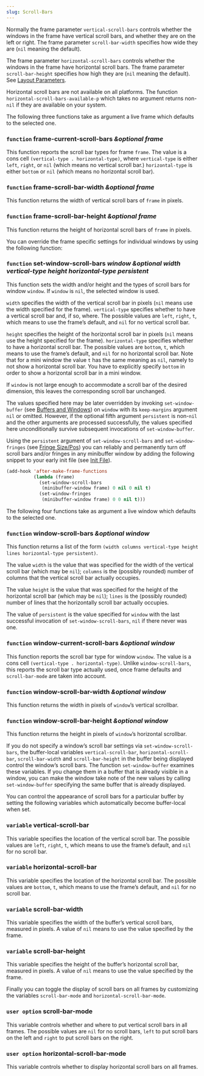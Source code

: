 ```yaml
---
slug: Scroll-Bars
---
```


Normally the frame parameter `vertical-scroll-bars` controls whether the windows in the frame have vertical scroll bars, and whether they are on the left or right. The frame parameter `scroll-bar-width` specifies how wide they are (`nil` meaning the default).

The frame parameter `horizontal-scroll-bars` controls whether the windows in the frame have horizontal scroll bars. The frame parameter `scroll-bar-height` specifies how high they are (`nil` meaning the default). See [Layout Parameters](Layout-Parameters).

Horizontal scroll bars are not available on all platforms. The function `horizontal-scroll-bars-available-p` which takes no argument returns non-`nil` if they are available on your system.

The following three functions take as argument a live frame which defaults to the selected one.

### <span className="tag function">`function`</span> **frame-current-scroll-bars** *\&optional frame*

This function reports the scroll bar types for frame `frame`. The value is a cons cell `(vertical-type . horizontal-type)`, where `vertical-type` is either `left`, `right`, or `nil` (which means no vertical scroll bar.) `horizontal-type` is either `bottom` or `nil` (which means no horizontal scroll bar).

### <span className="tag function">`function`</span> **frame-scroll-bar-width** *\&optional frame*

This function returns the width of vertical scroll bars of `frame` in pixels.

### <span className="tag function">`function`</span> **frame-scroll-bar-height** *\&optional frame*

This function returns the height of horizontal scroll bars of `frame` in pixels.

You can override the frame specific settings for individual windows by using the following function:

### <span className="tag function">`function`</span> **set-window-scroll-bars** *window \&optional width vertical-type height horizontal-type persistent*

This function sets the width and/or height and the types of scroll bars for window `window`. If `window` is `nil`, the selected window is used.

`width` specifies the width of the vertical scroll bar in pixels (`nil` means use the width specified for the frame). `vertical-type` specifies whether to have a vertical scroll bar and, if so, where. The possible values are `left`, `right`, `t`, which means to use the frame’s default, and `nil` for no vertical scroll bar.

`height` specifies the height of the horizontal scroll bar in pixels (`nil` means use the height specified for the frame). `horizontal-type` specifies whether to have a horizontal scroll bar. The possible values are `bottom`, `t`, which means to use the frame’s default, and `nil` for no horizontal scroll bar. Note that for a mini window the value `t` has the same meaning as `nil`, namely to not show a horizontal scroll bar. You have to explicitly specify `bottom` in order to show a horizontal scroll bar in a mini window.

If `window` is not large enough to accommodate a scroll bar of the desired dimension, this leaves the corresponding scroll bar unchanged.

The values specified here may be later overridden by invoking `set-window-buffer` (see [Buffers and Windows](Buffers-and-Windows)) on `window` with its `keep-margins` argument `nil` or omitted. However, if the optional fifth argument `persistent` is non-`nil` and the other arguments are processed successfully, the values specified here unconditionally survive subsequent invocations of `set-window-buffer`.

Using the `persistent` argument of `set-window-scroll-bars` and `set-window-fringes` (see [Fringe Size/Pos](Fringe-Size_002fPos)) you can reliably and permanently turn off scroll bars and/or fringes in any minibuffer window by adding the following snippet to your early init file (see [Init File](Init-File)).

```lisp
(add-hook 'after-make-frame-functions
          (lambda (frame)
            (set-window-scroll-bars
             (minibuffer-window frame) 0 nil 0 nil t)
            (set-window-fringes
             (minibuffer-window frame) 0 0 nil t)))
```

The following four functions take as argument a live window which defaults to the selected one.

### <span className="tag function">`function`</span> **window-scroll-bars** *\&optional window*

This function returns a list of the form `(width columns vertical-type height lines horizontal-type persistent)`.

The value `width` is the value that was specified for the width of the vertical scroll bar (which may be `nil`); `columns` is the (possibly rounded) number of columns that the vertical scroll bar actually occupies.

The value `height` is the value that was specified for the height of the horizontal scroll bar (which may be `nil`); `lines` is the (possibly rounded) number of lines that the horizontally scroll bar actually occupies.

The value of `persistent` is the value specified for `window` with the last successful invocation of `set-window-scroll-bars`, `nil` if there never was one.

### <span className="tag function">`function`</span> **window-current-scroll-bars** *\&optional window*

This function reports the scroll bar type for window `window`. The value is a cons cell `(vertical-type . horizontal-type)`. Unlike `window-scroll-bars`, this reports the scroll bar type actually used, once frame defaults and `scroll-bar-mode` are taken into account.

### <span className="tag function">`function`</span> **window-scroll-bar-width** *\&optional window*

This function returns the width in pixels of `window`’s vertical scrollbar.

### <span className="tag function">`function`</span> **window-scroll-bar-height** *\&optional window*

This function returns the height in pixels of `window`’s horizontal scrollbar.

If you do not specify a window’s scroll bar settings via `set-window-scroll-bars`, the buffer-local variables `vertical-scroll-bar`, `horizontal-scroll-bar`, `scroll-bar-width` and `scroll-bar-height` in the buffer being displayed control the window’s scroll bars. The function `set-window-buffer` examines these variables. If you change them in a buffer that is already visible in a window, you can make the window take note of the new values by calling `set-window-buffer` specifying the same buffer that is already displayed.

You can control the appearance of scroll bars for a particular buffer by setting the following variables which automatically become buffer-local when set.

### <span className="tag variable">`variable`</span> **vertical-scroll-bar**

This variable specifies the location of the vertical scroll bar. The possible values are `left`, `right`, `t`, which means to use the frame’s default, and `nil` for no scroll bar.

### <span className="tag variable">`variable`</span> **horizontal-scroll-bar**

This variable specifies the location of the horizontal scroll bar. The possible values are `bottom`, `t`, which means to use the frame’s default, and `nil` for no scroll bar.

### <span className="tag variable">`variable`</span> **scroll-bar-width**

This variable specifies the width of the buffer’s vertical scroll bars, measured in pixels. A value of `nil` means to use the value specified by the frame.

### <span className="tag variable">`variable`</span> **scroll-bar-height**

This variable specifies the height of the buffer’s horizontal scroll bar, measured in pixels. A value of `nil` means to use the value specified by the frame.

Finally you can toggle the display of scroll bars on all frames by customizing the variables `scroll-bar-mode` and `horizontal-scroll-bar-mode`.

### <span className="tag useroption">`user option`</span> **scroll-bar-mode**

This variable controls whether and where to put vertical scroll bars in all frames. The possible values are `nil` for no scroll bars, `left` to put scroll bars on the left and `right` to put scroll bars on the right.

### <span className="tag useroption">`user option`</span> **horizontal-scroll-bar-mode**

This variable controls whether to display horizontal scroll bars on all frames.
